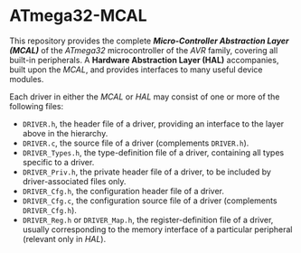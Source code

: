 # ATmega32-MCAL
This repository provides the complete ***Micro-Controller Abstraction Layer (MCAL)*** of the *ATmega32* microcontroller of the *AVR* family, covering all built-in peripherals. A **Hardware Abstraction Layer (HAL)** accompanies, built upon the *MCAL*, and provides interfaces to many useful device modules.

Each driver in either the *MCAL* or *HAL* may consist of one or more of the following files:
* `DRIVER.h`, the header file of a driver, providing an interface to the layer above in the hierarchy.
* `DRIVER.c`, the source file of a driver (complements `DRIVER.h`).
* `DRIVER_Types.h`, the type-definition file of a driver, containing all types specific to a driver.
* `DRIVER_Priv.h`, the private header file of a driver, to be included by driver-associated files only.
* `DRIVER_Cfg.h`, the configuration header file of a driver.
* `DRIVER_Cfg.c`, the configuration source file of a driver (complements `DRIVER_Cfg.h`).
* `DRIVER_Reg.h` or `DRIVER_Map.h`, the register-definition file of a driver, usually corresponding to the memory interface of a particular peripheral (relevant only in *HAL*).
